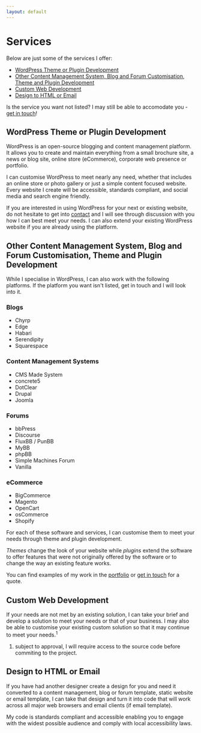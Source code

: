 ```yaml
---
layout: default
---
```


# Services

Below are just some of the services I offer:

* [WordPress Theme or Plugin Development](#wordpress-theme-or-plugin-development)
* [Other Content Management System, Blog and Forum Customisation, Theme and Plugin Development](#other-content_management-system-blog-and-forum-customisation-theme-and-plugin-development)
* [Custom Web Development](#custom-web-development)
* [Design to HTML or Email](#design-to-html-or-email)

Is the service you want not listed? I may still be able to accomodate you - [get in touch](/contact/)!

## WordPress Theme or Plugin Development

WordPress is an open-source blogging and content management platform. It allows you to create and maintain everything from a small brochure site, a news or blog site, online store (eCommerce), corporate web presence or portfolio.

I can customise WordPress to meet nearly any need, whether that includes an online store or photo gallery or just a simple content focused website. Every website I create will be accessible, standards compliant, and social media and search engine friendly.

If you are interested in using WordPress for your next or existing website, do not hesitate to get into [contact](/contact/) and I will see through discussion with you how I can best meet your needs. I can also extend your existing WordPress website if you are already using the platform.

## Other Content Management System, Blog and Forum Customisation, Theme and Plugin Development

While I specialise in WordPress, I can also work with the following platforms. If the platform you want isn't listed, get in touch and I will look into it.

### Blogs

* Chyrp
* Edge
* Habari
* Serendipity
* Squarespace

### Content Management Systems

* CMS Made System
* concrete5
* DotClear
* Drupal
* Joomla

### Forums

* bbPress
* Discourse
* FluxBB / PunBB
* MyBB
* phpBB
* Simple Machines Forum
* Vanilla

### eCommerce

* BigCommerce
* Magento
* OpenCart
* osCommerce
* Shopify

For each of these software and services, I can customise them to meet your needs through theme and plugin development.

*Themes* change the look of your website while *plugins* extend the software to offer features that were not originally offered by the software or to change the way an existing feature works.

You can find examples of my work in the [portfolio](/portfolio#websites) or [get in touch](/contact) for a quote.

## Custom Web Development

If your needs are not met by an existing solution, I can take your brief and develop a solution to meet your needs or that of your business. I may also be able to customise your existing custom solution so that it may continue to meet your needs.<sup>1</sup>

1. subject to approval, I will require access to the source code before commiting to the project.

## Design to HTML or Email

If you have had another designer create a design for you and need it converted to a content management, blog or forum template, static website or email template, I can take that design and turn it into code that will work across all major web browsers and email clients (if email template).

My code is standards compliant and accessible enabling you to engage with the widest possible audience and comply with local accessibility laws.